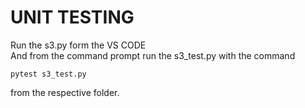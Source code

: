 # UNIT TESTING  #
Run the s3.py form the VS CODE\
And from the command prompt run the s3_test.py with the command  
```
pytest s3_test.py
```
from the respective folder.

